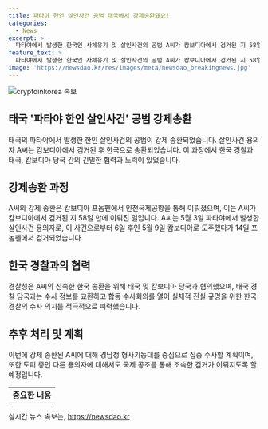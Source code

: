 ```yaml
---
title: 파타야 한인 살인사건 공범 태국에서 강제송환돼요!
categories:
  - News
excerpt: >
  파타야에서 발생한 한국인 사체유기 및 살인사건의 공범 A씨가 캄보디아에서 검거된 지 58일 만에 강제 송환됐다. 태국과 캄보디아 당국은 A씨의 신속한 송환을 위해 협조했으며, 경남경찰청 수사팀이 현지에서 수사회의를 열었다. 경찰청은 A씨의 집중 수사를 계획하고, 공동범 B씨의 재판이 탄력을 받을 것으로 보이며, 도피 중인 C씨에 대한 국제공조 역시 진행 중이다. A씨의 송환으로 사건 해결에 한 걸음 더 다가섰다.
feature_text: >
  파타야에서 발생한 한국인 사체유기 및 살인사건의 공범 A씨가 캄보디아에서 검거된 지 58일 만에 강제 송환됐다. 태국과 캄보디아 당국은 A씨의 신속한 송환을 위해 협조했으며, 경남경찰청 수사팀이 현지에서 수사회의를 열었다. 경찰청은 A씨의 집중 수사를 계획하고, 공동범 B씨의 재판이 탄력을 받을 것으로 보이며, 도피 중인 C씨에 대한 국제공조 역시 진행 중이다. A씨의 송환으로 사건 해결에 한 걸음 더 다가섰다.
image: 'https://newsdao.kr/res/images/meta/newsdao_breakingnews.jpg'
---
```


<p><img src="https://newsdao.kr/res/images/meta/newsdao_breakingnews.jpg" alt="cryptoinkorea 속보" /></p>

<h2 data-ke-size="size26">태국 '파타야 한인 살인사건' 공범 강제송환</h2>

<p data-ke-size="size16">태국의 파타야에서 발생한 한인 살인사건의 공범이 강제 송환되었습니다. 살인사건 용의자 A씨는 캄보디아에서 검거된 후 한국으로 송환되었습니다. 이 과정에서 한국 경찰과 태국, 캄보디아 당국 간의 긴밀한 협력과 노력이 있었습니다.</p>

<h2 data-ke-size="size26">강제송환 과정</h2>

<p data-ke-size="size16">A씨의 강제 송환은 캄보디아 프놈펜에서 인천국제공항을 통해 이뤄졌으며, 이는 A씨가 캄보디아에서 검거된 지 58일 만에 이뤄진 일입니다. A씨는 5월 3일 파타야에서 발생한 살인사건 용의자로, 이 사건으로부터 6일 후인 5월 9일 캄보디아로 도주했다가 14일 프놈펜에서 검거되었습니다.</p>

<h2 data-ke-size="size26">한국 경찰과의 협력</h2>

<p data-ke-size="size16">경찰청은 A씨의 신속한 한국 송환을 위해 태국 및 캄보디아 당국과 협의했으며, 태국 경찰 당국과는 수사 정보를 교환하고 합동 수사회의를 열어 실체적 진실 규명을 위한 한국 경찰의 수사 의지를 적극적으로 피력했습니다.</p>

<h2 data-ke-size="size26">추후 처리 및 계획</h2>

<p data-ke-size="size16">이번에 강제 송환된 A씨에 대해 경남청 형사기동대를 중심으로 집중 수사할 계획이며, 또한 도피 중인 다른 용의자에 대해서도 국제 공조를 통해 조속한 검거가 이뤄지도록 할 예정입니다.</p>

<table style="width: 100%;">
<tbody>
<tr>
<td style="text-align: center; height: 17px;"><b>중요한 내용</b></td>
</tr>
</tbody>
</table>
실시간 뉴스 속보는, <a href="https://newsdao.kr" rel="dofollow">https://newsdao.kr</a>


